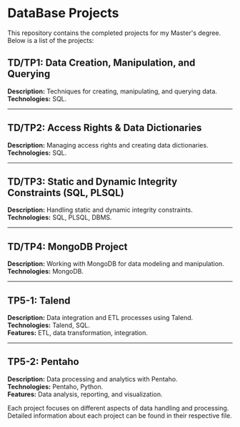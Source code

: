 # DataBase Projects

This repository contains the completed projects for my Master's degree. Below is a list of the projects:

## TD/TP1: Data Creation, Manipulation, and Querying
**Description:** Techniques for creating, manipulating, and querying data.  
**Technologies:** SQL.  

---

## TD/TP2: Access Rights & Data Dictionaries
**Description:** Managing access rights and creating data dictionaries.  
**Technologies:** SQL.  

---

## TD/TP3: Static and Dynamic Integrity Constraints (SQL, PLSQL)
**Description:** Handling static and dynamic integrity constraints.  
**Technologies:** SQL, PLSQL, DBMS.  

---

## TD/TP4: MongoDB Project
**Description:** Working with MongoDB for data modeling and manipulation.  
**Technologies:** MongoDB.  

---

## TP5-1: Talend
**Description:** Data integration and ETL processes using Talend.  
**Technologies:** Talend, SQL.  
**Features:** ETL, data transformation, integration.  

---

## TP5-2: Pentaho
**Description:** Data processing and analytics with Pentaho.  
**Technologies:** Pentaho, Python.  
**Features:** Data analysis, reporting, and visualization.  




Each project focuses on different aspects of data handling and processing. Detailed information about each project can be found in their respective file.
